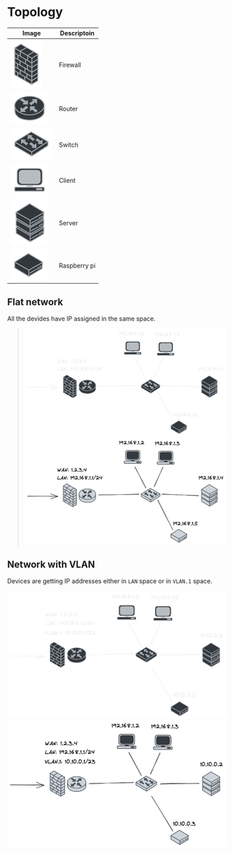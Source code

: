 # Topology

| Image | Descriptoin |
|------|-----|
| ![firewall](./images/firewall.png) | Firewall |
| ![router](./images/router.png) | Router |
| ![switch](./images/switch.png) | Switch |
| ![client](./images/client.png) | Client |
| ![server](./images/server.png) | Server |
| ![rpi](./images/rpi.png) | Raspberry pi |


## Flat network

All the devides have IP assigned in the same space.

> <img src="./images/dark/flat.png" alt="flat" class="dark"/>
> <img src="./images/light/flat.png" alt="flat" class="light"/>


## Network with VLAN

Devices are getting IP addresses either in `LAN` space or in `VLAN.1` space.

<img src="./images/dark/vlan.png" alt="vlan" class="dark quote-bg"/>
<img src="./images/light/vlan.png" alt="vlan" class="light quote-bg"/>

